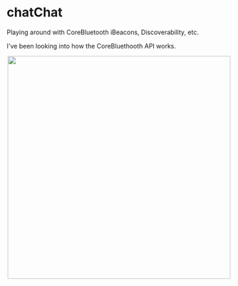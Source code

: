 # chatChat
Playing around with CoreBluetooth iBeacons, Discoverability, etc.

I've been looking into how the CoreBluethooth API works.

<p align="center">
  <img height="500" src="/chatChatScreenshot.png">
</p>
